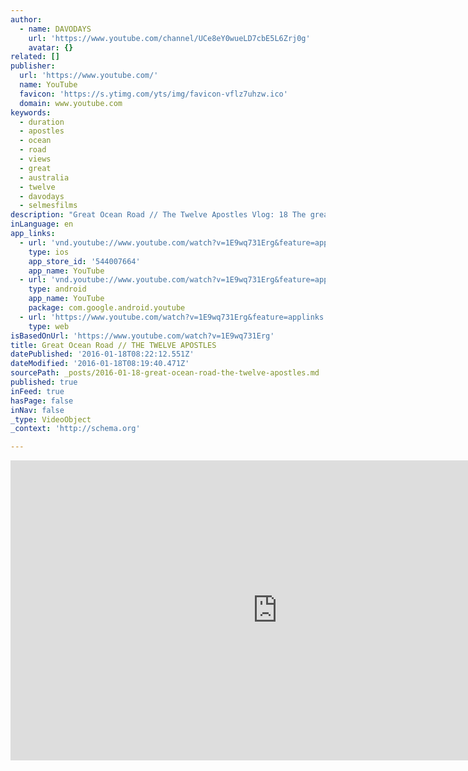 ```yaml
---
author:
  - name: DAVODAYS
    url: 'https://www.youtube.com/channel/UCe8eY0wueLD7cbE5L6Zrj0g'
    avatar: {}
related: []
publisher:
  url: 'https://www.youtube.com/'
  name: YouTube
  favicon: 'https://s.ytimg.com/yts/img/favicon-vflz7uhzw.ico'
  domain: www.youtube.com
keywords:
  - duration
  - apostles
  - ocean
  - road
  - views
  - great
  - australia
  - twelve
  - davodays
  - selmesfilms
description: "Great Ocean Road // The Twelve Apostles Vlog: 18 The great ocean road is one of Australia's best coastline to drive, stunning views await as you twist and turn along the roads. The twelve apostles are one of australia's most iconic landscapes."
inLanguage: en
app_links:
  - url: 'vnd.youtube://www.youtube.com/watch?v=1E9wq731Erg&feature=applinks'
    type: ios
    app_store_id: '544007664'
    app_name: YouTube
  - url: 'vnd.youtube://www.youtube.com/watch?v=1E9wq731Erg&feature=applinks'
    type: android
    app_name: YouTube
    package: com.google.android.youtube
  - url: 'https://www.youtube.com/watch?v=1E9wq731Erg&feature=applinks'
    type: web
isBasedOnUrl: 'https://www.youtube.com/watch?v=1E9wq731Erg'
title: Great Ocean Road // THE TWELVE APOSTLES
datePublished: '2016-01-18T08:22:12.551Z'
dateModified: '2016-01-18T08:19:40.471Z'
sourcePath: _posts/2016-01-18-great-ocean-road-the-twelve-apostles.md
published: true
inFeed: true
hasPage: false
inNav: false
_type: VideoObject
_context: 'http://schema.org'

---
```

<iframe src="https://cdn.embedly.com/widgets/media.html?src=https%3A%2F%2Fwww.youtube.com%2Fembed%2F1E9wq731Erg%3Ffeature%3Doembed&amp;url=https%3A%2F%2Fwww.youtube.com%2Fwatch%3Fv%3D1E9wq731Erg&amp;image=https%3A%2F%2Fi.ytimg.com%2Fvi%2F1E9wq731Erg%2Fhqdefault.jpg&amp;key=b7d04c9b404c499eba89ee7072e1c4f7&amp;type=text%2Fhtml&amp;schema=youtube" width="854" height="480" scrolling="no" frameborder="0" allowfullscreen="allowfullscreen" style=""></iframe>